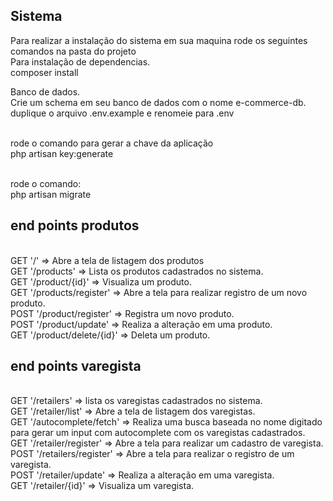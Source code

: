 ## Sistema
Para realizar a instalação do sistema em sua maquina rode os seguintes comandos na pasta do projeto
<br>Para instalação de dependencias.
<br> composer install 

Banco de dados.
<br> Crie um schema em seu banco de dados com o nome e-commerce-db.
<br>duplique o arquivo .env.example e renomeie para .env

<br>rode o comando para gerar a chave da aplicação
<br>php artisan key:generate

<br>rode o comando: 
<br>php artisan migrate



## end points produtos

<br>GET '/' => Abre a tela de listagem dos produtos
<br>GET '/products' => Lista os produtos cadastrados no sistema.
<br>GET '/product/{id}' => Visualiza um produto.
<br>GET '/products/register' => Abre a tela para realizar registro de um novo produto.
<br>POST '/product/register' => Registra um novo produto.
<br>POST '/product/update' => Realiza a alteração em uma produto.
<br>GET '/product/delete/{id}' => Deleta um produto.


## end points varegista
<br>GET '/retailers' => lista os varegistas cadastrados no sistema.
<br>GET '/retailer/list' => Abre a tela de listagem dos varegistas.
<br>GET '/autocomplete/fetch' => Realiza uma busca baseada no nome digitado para gerar um input com autocomplete com os varegistas cadastrados.
<br>GET '/retailer/register' => Abre a tela para realizar um cadastro de varegista.
<br>POST '/retailers/register' => Abre a tela para realizar o registro de um varegista.
<br>POST '/retailer/update' => Realiza a alteração em uma varegista.
<br>GET '/retailer/{id}' => Visualiza um varegista.

